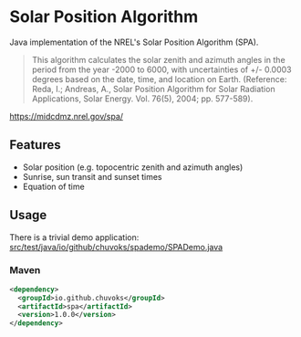 # Solar Position Algorithm

Java implementation of the NREL's Solar Position Algorithm (SPA).

> This algorithm calculates the solar zenith and azimuth angles in the period from the year -2000 to 6000, with
> uncertainties of +/- 0.0003 degrees based on the date, time, and location on Earth. (Reference: Reda, I.; Andreas, A.,
> Solar Position Algorithm for Solar Radiation Applications, Solar Energy. Vol. 76(5), 2004; pp. 577-589).

https://midcdmz.nrel.gov/spa/

## Features

* Solar position (e.g. topocentric zenith and azimuth angles)
* Sunrise, sun transit and sunset times
* Equation of time

## Usage

There is a trivial demo application: [src/test/java/io/github/chuvoks/spademo/SPADemo.java](src/test/java/io/github/chuvoks/spademo/SPADemo.java)

### Maven
```xml
<dependency>
  <groupId>io.github.chuvoks</groupId>
  <artifactId>spa</artifactId>
  <version>1.0.0</version>
</dependency>
```
